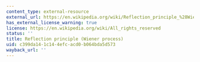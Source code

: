 ```yaml
---
content_type: external-resource
external_url: https://en.wikipedia.org/wiki/Reflection_principle_%28Wiener_process%29
has_external_license_warning: true
license: https://en.wikipedia.org/wiki/All_rights_reserved
status: ''
title: Reflection principle (Wiener process)
uid: c399da14-1c14-4efc-acd0-b064bda5d573
wayback_url: ''
---
```

